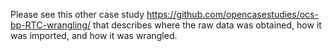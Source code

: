 Please see this other case study https://github.com/opencasestudies/ocs-bp-RTC-wrangling/ that describes where the raw data was obtained, how it was imported, and how it was wrangled.